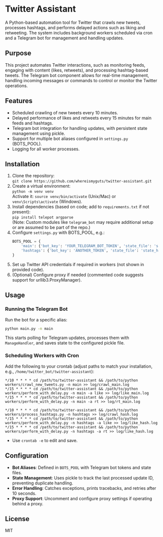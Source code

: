# Twitter Assistant

A Python-based automation tool for Twitter that crawls new tweets, processes hashtags, and performs delayed actions such as liking and retweeting. The system includes background workers scheduled via cron and a Telegram bot for management and handling updates.

## Purpose
This project automates Twitter interactions, such as monitoring feeds, engaging with content (likes, retweets), and processing hashtag-based tweets. The Telegram bot component allows for real-time management, handling incoming messages or commands to control or monitor the Twitter operations.

## Features
- Scheduled crawling of new tweets every 10 minutes.
- Delayed performance of likes and retweets every 15 minutes for main feeds and hashtags.
- Telegram bot integration for handling updates, with persistent state management using pickle.
- Support for multiple bot aliases configured in `settings.py` (BOTS_POOL).
- Logging for all worker processes.

## Installation
1. Clone the repository:  
   `git clone https://github.com/whereismyguts/twitter-assistant.git`
2. Create a virtual environment:  
   `python -m venv venv`  
   Activate it: `source venv/bin/activate` (Unix/Mac) or `venv\Scripts\activate` (Windows).
3. Install dependencies (based on code; add to `requirements.txt` if not present):  
   `pip install telepot argparse`  
   (Note: Custom modules like `telegram_bot` may require additional setup or are assumed to be part of the repo.)
4. Configure `settings.py` with BOTS_POOL, e.g.:  
   ```python
   BOTS_POOL = {
       'main': {'bot_key': 'YOUR_TELEGRAM_BOT_TOKEN', 'state_file': 'state_main.pickle'},
       'hashtags': {'bot_key': 'ANOTHER_TOKEN', 'state_file': 'state_hashtags.pickle'}
   }
   ```
5. Set up Twitter API credentials if required in workers (not shown in provided code).
6. (Optional) Configure proxy if needed (commented code suggests support for urllib3.ProxyManager).

## Usage
### Running the Telegram Bot
Run the bot for a specific alias:  
```bash
python main.py -n main
```
This starts polling for Telegram updates, processes them with `ManageHandler`, and saves state to the configured pickle file.

### Scheduling Workers with Cron
Add the following to your crontab (adjust paths to match your installation, e.g., `/home/twitter_bot/twitter-assistant`):  
```
*/10 * * * * cd /path/to/twitter-assistant && /path/to/python workers/crawl_new_tweets.py -n main >> log/crawl_main.log
*/15 * * * * cd /path/to/twitter-assistant && /path/to/python workers/perform_with_delay.py -n main -a like >> log/like_main.log
*/15 * * * * cd /path/to/twitter-assistant && /path/to/python workers/perform_with_delay.py -n main -a rt >> log/rt_main.log

*/10 * * * * cd /path/to/twitter-assistant && /path/to/python workers/process_hashtags.py -n hashtags >> log/crawl_hash.log
*/15 * * * * cd /path/to/twitter-assistant && /path/to/python workers/perform_with_delay.py -n hashtags -a like >> log/like_hash.log
*/15 * * * * cd /path/to/twitter-assistant && /path/to/python workers/perform_with_delay.py -n hashtags -a rt >> log/like_hash.log
```
- Use `crontab -e` to edit and save.

## Configuration
- **Bot Aliases**: Defined in `BOTS_POOL` with Telegram bot tokens and state files.
- **State Management**: Uses pickle to track the last processed update ID, preventing duplicate handling.
- **Error Handling**: Catches exceptions, prints tracebacks, and retries after 10 seconds.
- **Proxy Support**: Uncomment and configure proxy settings if operating behind a proxy.

## License
MIT
